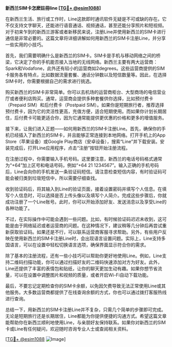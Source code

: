 **新西兰SIM卡怎麽註冊line [[TG💪+ @esim1088](https://t.me/s/esim1088)]**

在新西兰生活、旅行或工作时，Line这款即时通讯软件无疑是不可或缺的存在。它不仅支持文字聊天，还能进行语音通话、视频通话，甚至还能分享照片和短视频。对于初来乍到的新西兰游客或者新移民来说，注册Line并使用新西兰的SIM卡进行通信是非常必要的。这篇文章将详细讲解如何用新西兰的SIM卡注册Line，并分享一些实用的小技巧。

首先，我们需要明确什么是新西兰的SIM卡。SIM卡是手机与移动网络之间的桥梁，它决定了你的手机能否接入当地的无线网络。新西兰主要有两大运营商：Spark和Vodafone，此外还有较小的运营商如2degrees。这些运营商提供的SIM卡服务各有特点，比如数据流量套餐、通话分钟数以及短信数量等。因此，在选择SIM卡时，你需要根据自己的需求进行挑选。

购买新西兰的SIM卡非常简单。你可以去机场的运营商柜台、大型商场的电信营业厅或者便利店购买。通常，运营商会提供多种套餐供你选择，比如预付费卡（Prepaid SIM）和后付费卡（Postpaid SIM）。如果你是短期旅行者，推荐选择预付费卡，因为它的灵活性更高，充值方便，适合短期使用。而如果你计划长期居住，后付费卡可能更适合你，因为它通常能提供更优惠的价格和更多的增值服务。

接下来，让我们进入正题——如何用新西兰的SIM卡注册Line。首先，确保你的手机已经插入了新西兰的SIM卡，并且能够正常连接到本地网络。打开手机上的App Store（苹果设备）或Google Play商店（安卓设备），搜索“Line”并下载安装。安装完成后，打开Line应用程序，点击“注册”按钮开始注册流程。

在注册过程中，你需要输入手机号码。这里要注意，新西兰的电话号码格式通常为“+64”加上区号和电话号码，例如“+64 21 1234567”。输入正确的手机号码后，Line会向你的手机发送一条验证码短信。请注意检查短信内容，有时验证码可能会被归类到垃圾短信中，所以需要仔细查找。

收到验证码后，将其输入到Line的验证页面，接着设置密码并填写个人信息。在填写个人信息时，可以选择是否上传头像以及填写个人简介。完成这些步骤后，你就成功注册了一个Line账号。此时，你可以开始添加好友、发送消息以及享受Line的各种功能了。

不过，在实际操作中可能会遇到一些问题。比如，有时候验证码迟迟未收到，这可能是由于网络延迟或者运营商的问题。在这种情况下，建议稍等几分钟后再尝试重新获取验证码。如果还是不行，可以联系运营商客服寻求帮助。另外，有些用户反映在使用新西兰的SIM卡注册Line时，会出现语言设置问题。实际上，Line支持多国语言，可以在设置中轻松切换语言选项，确保界面显示符合你的需求。

除了基本的注册流程，还有一些小技巧可以帮助你更好地使用Line。例如，Line支持二维码扫描功能，你可以通过扫描好友的二维码快速添加对方为好友。此外，Line还提供了丰富的表情包和贴纸，让你的聊天更加生动有趣。如果你想节省流量，可以在设置中调整图片和视频的质量，或者开启Wi-Fi自动下载功能。

最后，不要忘记定期检查你的SIM卡余额，以免因欠费导致无法正常使用Line或其他服务。大多数运营商都提供了在线查询余额的方式，你也可以通过拨打客服热线进行查询。

总结一下，用新西兰的SIM卡注册Line并不复杂，只需几个简单的步骤即可完成。无论是短期旅行还是长期居住，Line都能为你提供便捷的沟通方式。希望这篇文章能帮助你在新西兰顺利地使用Line，与亲朋好友保持联系。如果你对新西兰的SIM卡或Line有任何疑问，欢迎随时咨询专业人士或查阅相关资料。

[[TG💪+ @esim1088](https://t.me/s/esim1088) ![Image](https://i.postimg.cc/4NQfJmqS/Snipaste-2025-05-13-00-14-12.png)]
